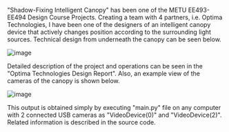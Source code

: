 "Shadow-Fixing Intelligent Canopy" has been one of the METU EE493-EE494 Design Course Projects. Creating a team with 4 partners, i.e. Optima Technologies, I have been one of the designers of an intelligent canopy device that actively
changes position according to the surrounding light sources. Technical design from underneath the canopy can be seen below.

![image](https://github.com/erentuncay/intelligent_canopy/assets/151024857/63041e9a-f4ee-4ad5-ad93-f3e57acbda58)

Detailed description of the project and operations can be seen in the "Optima Technologies Design Report". Also, an example view of the cameras of the canopy is shown below.

![image](https://github.com/erentuncay/intelligent_canopy/assets/151024857/6d914034-9ebb-43c2-9740-39ab3ea180aa)

This output is obtained simply by executing "main.py" file on any computer with 2 connected USB cameras as "VideoDevice(0)" and "VideoDevice(2)". Related information is described in the source code.
